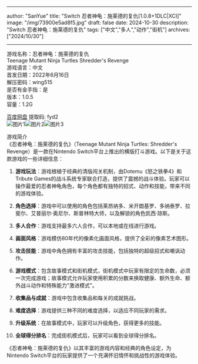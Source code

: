 
---
author: "SanYue"
title: "Switch 忍者神龟：施莱德的复仇[1.0.8+1DLC|XCI]"
image: "/img/73900e5ad8f5.jpg"
draft: false
date: 2024-10-30
description: "Switch 忍者神龟：施莱德的复仇"
tags: ["中文","多人","动作","街机"]
archives: ["2024/10/30"]

---

游戏名称：忍者神龟：施莱德的复仇   
Teenage Mutant Ninja Turtles Shredder's Revenge    
游戏语言：中文  
首发日期：2022年6月16日  
解压密码：wing515  
是否有金手指：是  
版本：1.0.5   
容量：1.2G

[百度网盘](https://pan.baidu.com/s/1KLFPesJd1YXH1V2B-QK3zw) 提取码: fyd2  
![图片1](/img/4c4411ca72f0.jpg)![图片2](/img/c129e3e58.jpg)![图片3](/img/8e329574d62.jpg)  

游戏简介  
《忍者神龟：施莱德的复仇》（Teenage Mutant Ninja Turtles: Shredder's Revenge）是一款在Nintendo Switch平台上推出的横版打斗游戏。以下是关于这款游戏的一些详细信息：

1. **游戏玩法**：游戏根植于经典的清版闯关机制，由Dotemu《怒之铁拳4》和Tribute Games的战斗系统专家联合打造，提供了震撼的战斗体验。玩家可以操作最爱的忍者神龟角色，每个角色都有独特的招式、动作和技能，带来不同的游戏体验。

2. **角色选择**：游戏中可以使用的角色包括莱昂纳多、米开朗基罗、多纳泰罗、拉斐尔、艾普丽尔·奥尼尔、斯普林特大师，以及解锁的角色凯西·琼斯。

3. **多人合作**：游戏支持最多六人合作，可以本地或在线进行游戏。

4. **画面风格**：游戏模仿80年代的像素化画面风格，提供了全彩的像素艺术图形。

5. **攻击技能**：游戏中角色拥有丰富的攻击技能，包括独特的超级招式和嘲讽动作。

6. **游戏模式**：包含故事模式和街机模式，街机模式中玩家有限定的生命数，必须一次完成游戏；故事模式允许玩家使用积累的分数来换取健康、额外生命、额外战斗动作和特殊能力"激进模式"。

7. **收集品与成就**：游戏中包含收集品和每关的成就挑战。

8. **难度选择**：游戏提供三种不同的难度选择，以适应不同玩家的需求。

9. **升级系统**：在故事模式中，玩家可以升级角色，获得更多的技能。

10. **全球得分排名**：完成街机模式后，玩家可以看到全球得分排名。

《忍者神龟：施莱德的复仇》以其丰富的游戏内容和经典的角色设定，为Nintendo Switch平台的玩家提供了一个充满怀旧情怀和挑战性的游戏体验。
